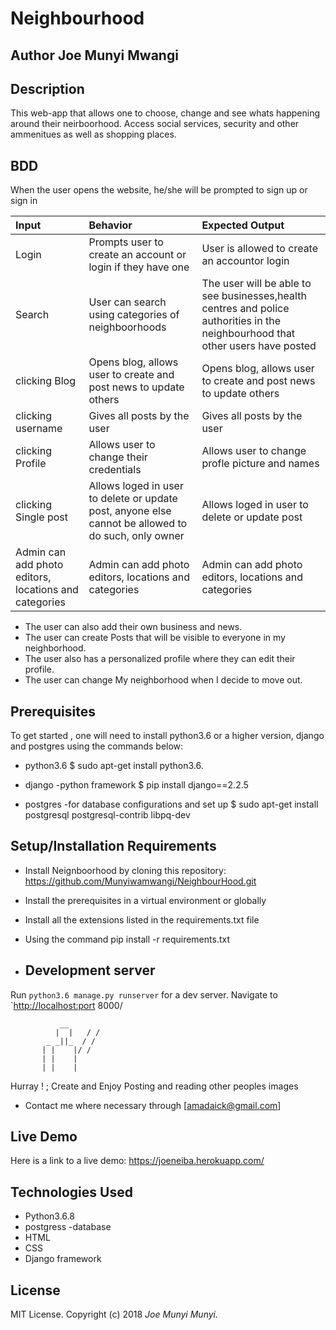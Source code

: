 # Neighbourhood

## Author Joe Munyi Mwangi

## Description

This web-app that allows one to choose, change and see whats happening around their neirboorhood. Access social services, security and other ammenitues as well as shopping places.

## BDD

When the user opens the website, he/she will be prompted to sign up or sign in

| Input   |  Behavior | Expected Output|
|:--------|:---------|:--------------|
|Login| Prompts user to create an account or login if they have one| User is allowed to create an accountor login|
|Search| User can search using categories of neighboorhoods| The user will be able to see businesses,health centres and police authorities in the neighbourhood that other users have posted|
|clicking Blog | Opens blog, allows user to create and post news to update others |Opens blog, allows user to create and post news to update others|
|clicking username | Gives all posts by the user |Gives all posts by the user|
|clicking Profile | Allows user to change their credentials | Allows user to change profle picture and names |
|clicking Single post | Allows loged in user to delete or update post, anyone else cannot be allowed to do such, only owner | Allows loged in user to delete or update post |
|Admin can add photo editors, locations and categories|Admin can add photo editors, locations and categories|Admin can add photo editors, locations and categories|

* The user can also add their own business and news.
* The user can create Posts that will be visible to everyone in my neighborhood.
* The user also has a personalized profile where they can edit their profile.
* The user can change My neighborhood when I decide to move out.

## Prerequisites

To get started , one will need to install python3.6 or a higher version, django and postgres using the commands below:

* python3.6
$ sudo apt-get install python3.6.

* django -python framework
$ pip install django==2.2.5

* postgres -for database configurations and set up
$ sudo apt-get install postgresql postgresql-contrib libpq-dev

## Setup/Installation Requirements

* Install Neignboorhood by cloning this repository: <https://github.com/Munyiwamwangi/NeighbourHood.git>
* Install the prerequisites in a virtual environment or globally
* Install all the extensions listed in the requirements.txt file
* Using the command pip install -r requirements.txt

* ## Development server

Run `python3.6 manage.py runserver` for a dev server. Navigate to `<http://localhost:port> 8000/

               __
              |  |   / /
            _ _||_  / /
           | |    |/ /
           | |    |
           | |    |
Hurray ! ; Create and Enjoy Posting and reading other peoples images

* Contact me where necessary through [amadaick@gmail.com]

## Live Demo

Here is a link to a live demo: <https://joeneiba.herokuapp.com/>

## Technologies Used

* Python3.6.8
* postgress -database
* HTML
* CSS
* Django framework

## License

MIT License. Copyright (c) 2018 _Joe Munyi Munyi._
